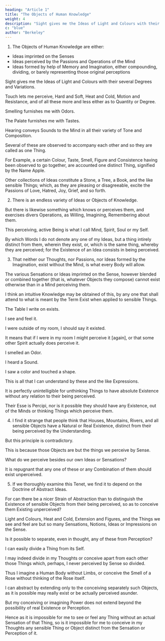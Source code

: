 ```yaml
---
heading: "Article 1"
title: "The Objects of Human Knowledge"
weight: 4
description: "Sight gives me the Ideas of Light and Colours with their several Degrees and Variations"
c: "blue"
author: "Berkeley"
---
```



1. The Objects of Human Knowledge are either:

- Ideas imprinted on the Senses
- Ideas perceived by the Passions and Operations of the Mind
- Ideas formed by help of Memory and Imagination, either compounding, dividing, or barely representing those original perceptions

Sight gives me the Ideas of Light and Colours with their several Degrees and Variations. 

Touch lets me perceive, Hard and Soft, Heat and Cold, Motion and Resistance, and of all these more and less either as to Quantity or Degree. 

Smelling furnishes me with Odors.

The Palate furnishes me with Tastes.

Hearing conveys Sounds to the Mind in all their variety of Tone and Composition. 

Several of these are observed to accompany each other and so they are called as one Thing.

For Example, a certain Colour, Taste, Smell, Figure and Consistence having been observed to go together, are accounted one distinct Thing, signified by the Name Apple.

Other collections of Ideas constitute a Stone, a Tree, a Book, and the like sensible Things; which, as they are pleasing or disagreeable, excite the Passions of Love, Hatred, Joy, Grief, and so forth.


2. There is an endless variety of Ideas or Objects of Knowledge.

But there is likewise something which knows or perceives them, and exercises divers Operations, as Willing, Imagining, Remembering about them. 

This perceiving, active Being is what I call Mind, Spirit, Soul or my Self.

By which Words I do not denote any one of my Ideas, but a thing intirely distinct from them, wherein they exist, or, which is the same thing, whereby they are perceived; for the Existence of an Idea consists in being perceived.


3. That neither our Thoughts, nor Passions, nor Ideas formed by the Imagination, exist without the Mind, is what every Body will allow. 

The various Sensations or Ideas imprinted on the Sense, however blended or combined together (that is, whatever Objects they compose) cannot exist otherwise than in a Mind perceiving them. 

I think an intuitive Knowledge may be obtained of this, by any one that shall attend to what is meant by the Term Exist when applied to sensible Things.

The Table I write on exists.

I see and feel it.

I were outside of my room, I should say it existed. 

It means that if I were in my room I might perceive it [again], or that some other Spirit actually does perceive it. 

I smelled an Odor. 

I heard a Sound.

I saw a color and touched a shape. 

This is all that I can understand by these and the like Expressions. 

It is perfectly unintelligible for unthinking Things to have absolute Existence without any relation to their being perceived. 

Their Esse is Percipi, nor is it possible they should have any Existence, out of the Minds or thinking Things which perceive them.


4. I find it strange that people think that Houses, Mountains, Rivers, and all sensible Objects have a Natural or Real Existence, distinct from their being perceived by the Understanding.

But this principle is contradictory. 

<!-- But with how great an Assurance and Acquiescence soever this Principle may be entertained in the World; yet whoever shall find in his Heart to call it in Question, may, if I mistake not, perceive it to involve a manifest Contradiction.  -->

This is because those Objects are but the things we perceive by Sense.

What do we perceive besides our own Ideas or Sensations?

It is repugnant that any one of these or any Combination of them should exist unperceived.


5. If we thoroughly examine this Tenet, we find it to depend on the Doctrine of Abstract Ideas.

For can there be a nicer Strain of Abstraction than to distinguish the Existence of sensible Objects from their being perceived, so as to conceive them Existing unperceived?

Light and Colours, Heat and Cold, Extension and Figures, and the Things we see and feel are but so many Sensations, Notions, Ideas or Impressions on the Sense.

Is it possible to separate, even in thought, any of these from Perception? 

I can easily divide a Thing from its Self. 

I may indeed divide in my Thoughts or conceive apart from each other those Things which, perhaps, I never perceived by Sense so divided.

Thus I imagine a Human Body without Limbs, or conceive the Smell of a Rose without thinking of the Rose itself.

I can abstract by extending only to the conceiving separately such Objects, as it is possible may really exist or be actually perceived asunder.

But my conceiving or imagining Power does not extend beyond the possibility of real Existence or Perception. 

Hence as it is impossible for me to see or feel any Thing without an actual Sensation of that Thing, so is it impossible for me to conceive in my Thoughts any sensible Thing or Object distinct from the Sensation or Perception of it.
